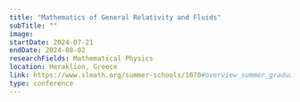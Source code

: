 ```yaml
---
title: "Mathematics of General Relativity and Fluids"
subTitle: ""
image:
startDate: 2024-07-21
endDate: 2024-08-02
researchFields: Mathematical Physics
location: Heraklion, Greece
link: https://www.slmath.org/summer-schools/1070#overview_summer_graduate_school
type: conference
---
```

